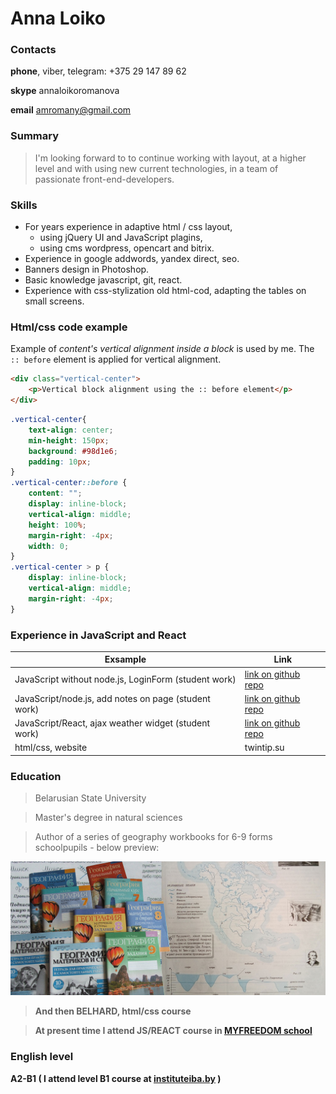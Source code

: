 # Anna Loiko
### Contacts

**phone**, viber, telegram: +375 29 147 89 62

**skype** annaloikoromanova

**email** amromany@gmail.com

### Summary

> I'm looking forward to to continue working with layout, 
> at a higher level and with using new current technologies, 
> in a team of passionate front-end-developers.

### Skills

* For years experience in adaptive html / css layout, 
    - using jQuery UI and JavaScript plagins,
    - using cms wordpress, opencart and bitrix.
* Experience in google addwords, yandex direct, seo.
* Banners design in Photoshop.
* Basic knowledge javascript, git, react.
* Experience with css-stylization old html-cod, adapting the tables on small screens.


### Html/css code example

Example of *content's vertical alignment inside a block* is used by me. The `:: before` element is applied for vertical alignment.

```html
<div class="vertical-center"> 
    <p>Vertical block alignment using the :: before element</p> 
</div>
```

```css
.vertical-center{
    text-align: center;
    min-height: 150px;
    background: #98d1e6;
    padding: 10px;
}
.vertical-center::before {
    content: "";
    display: inline-block;
    vertical-align: middle;
    height: 100%;
    margin-right: -4px;
    width: 0;
}
.vertical-center > p {
    display: inline-block;
    vertical-align: middle;
    margin-right: -4px;
}
```

### Experience in JavaScript and React

Exsample | Link |
-------- | ---- |
JavaScript without node.js, LoginForm  (student work) | [link on github repo](https://github.com/AnnaLoiko/login_form)
JavaScript/node.js, add notes on page (student work) | [link on github repo](https://github.com/AnnaLoiko/test_jokes_notes)
JavaScript/React, ajax weather widget (student work) | [link on github repo](https://github.com/AnnaLoiko/test_weather_widget)
html/css, website | twintip.su


### Education

> Belarusian State University

> Master's degree in natural sciences

> Author of a series of geography workbooks for 6-9 forms schoolpupils  -  below preview:

![Image of workbooks](https://raw.githubusercontent.com/AnnaLoiko/rsschool-2019Q1-cv/gh-pages/preview-1.jpg)

> **And then BELHARD, html/css course** 

> **At present time I attend JS/REACT course in [MYFREEDOM school](https://myfreedom.by/courses/web-design/frontend)**


### English level
**A2-B1 ( I attend level B1 course at [instituteiba.by](https://www.instituteiba.by/) )**